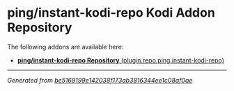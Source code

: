 # ping/instant-kodi-repo Kodi Addon Repository

The following addons are available here:

- [__ping/instant-kodi-repo Repository__ (plugin.repo.ping.instant-kodi-repo)](datadir/plugin.repo.ping.instant-kodi-repo/plugin.repo.ping.instant-kodi-repo-1.0.0.zip)

----
_Generated from [be5169199e142038f173ab3816344ee1c08af0ae](https://github.com/ping/instant-kodi-repo/commit/be5169199e142038f173ab3816344ee1c08af0ae)_
